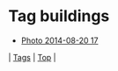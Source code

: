 <!--
title: Tag buildings
date: 2020-06-28T14:57:48.836Z
tags:
-->
# Tag buildings

 * [Photo 2014-08-20 17](95293540682.md)

| [Tags](tags.md) | [Top](index.md) |
